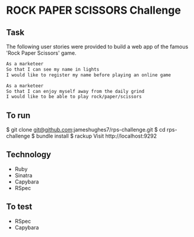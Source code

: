 # ROCK PAPER SCISSORS Challenge

Task
----
The following user stories were provided to build a web app of the famous 'Rock Paper Scissors' game.

```sh
As a marketeer
So that I can see my name in lights
I would like to register my name before playing an online game

As a marketeer
So that I can enjoy myself away from the daily grind
I would like to be able to play rock/paper/scissors
```

## To run
$ git clone git@github.com:jameshughes7/rps-challenge.git
$ cd rps-challenge
$ bundle install
$ rackup
Visit http://localhost:9292

## Technology
- Ruby
- Sinatra
- Capybara
- RSpec

## To test
- RSpec
- Capybara
